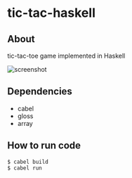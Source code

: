 # tic-tac-haskell

## About
tic-tac-toe game implemented in Haskell

![screenshot](https://github.com/yppan/tic-tac-haskell/blob/main/ScreenShot.png)

## Dependencies

- cabel
- gloss
- array

## How to run code 
```
$ cabel build
$ cabel run
```
